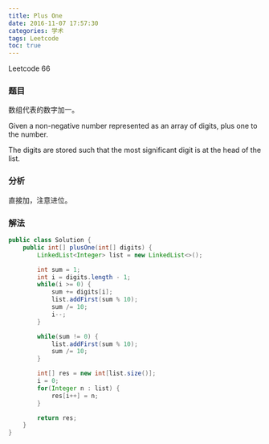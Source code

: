 ```yaml
---
title: Plus One
date: 2016-11-07 17:57:30
categories: 学术
tags: Leetcode
toc: true
---
```


Leetcode 66

### 题目

数组代表的数字加一。

Given a non-negative number represented as an array of digits, plus one to the number.

The digits are stored such that the most significant digit is at the head of the list.

### 分析

直接加，注意进位。

### 解法

```java
public class Solution {
    public int[] plusOne(int[] digits) {
        LinkedList<Integer> list = new LinkedList<>();

        int sum = 1;
        int i = digits.length - 1;
        while(i >= 0) {
            sum += digits[i];
            list.addFirst(sum % 10);
            sum /= 10;
            i--;
        }

        while(sum != 0) {
            list.addFirst(sum % 10);
            sum /= 10;
        }

        int[] res = new int[list.size()];
        i = 0;
        for(Integer n : list) {
            res[i++] = n;
        }

        return res;
    }
}
```